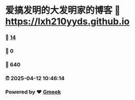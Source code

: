 # 爱搞发明的大发明家的博客 :link: https://lxh210yyds.github.io 
### :page_facing_up: [14](https://lxh210yyds.github.io/tag.html) 
### :speech_balloon: 0 
### :hibiscus: 640 
### :alarm_clock: 2025-04-12 10:46:14 
### Powered by :heart: [Gmeek](https://github.com/Meekdai/Gmeek)
